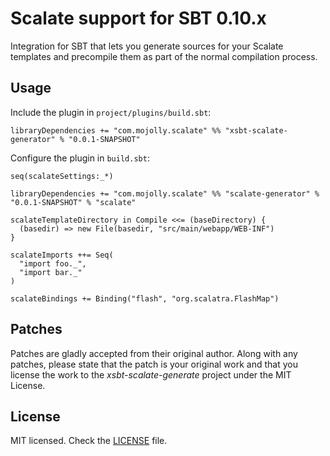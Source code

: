 # Scalate support for SBT 0.10.x
 
Integration for SBT that lets you generate sources for your Scalate templates and precompile them as part of the normal compilation process. 
 
## Usage

Include the plugin in `project/plugins/build.sbt`:

    libraryDependencies += "com.mojolly.scalate" %% "xsbt-scalate-generator" % "0.0.1-SNAPSHOT"
    
Configure the plugin in `build.sbt`:

    seq(scalateSettings:_*)
  
    libraryDependencies += "com.mojolly.scalate" %% "scalate-generator" % "0.0.1-SNAPSHOT" % "scalate"
      
    scalateTemplateDirectory in Compile <<= (baseDirectory) {
      (basedir) => new File(basedir, "src/main/webapp/WEB-INF")
    }
    
    scalateImports ++= Seq(
      "import foo._",
      "import bar._"
    )
    
    scalateBindings += Binding("flash", "org.scalatra.FlashMap")

## Patches

Patches are gladly accepted from their original author. Along with any patches, please state that the patch is your original work and that you license the work to the *xsbt-scalate-generate* project under the MIT License.
 
## License
 
MIT licensed. Check the [LICENSE](https://raw.github.com/mojolly/xsbt-scalate-generate/master/LICENSE) file.